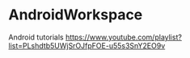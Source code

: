 # AndroidWorkspace
Android tutorials
https://www.youtube.com/playlist?list=PLshdtb5UWjSrOJfpFOE-u55s3SnY2EO9v 
